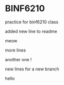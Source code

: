 # BINF6210
practice for binf6210 class 

added new line to readme 

meow

more lines

another one !

new lines for a new branch

hello 